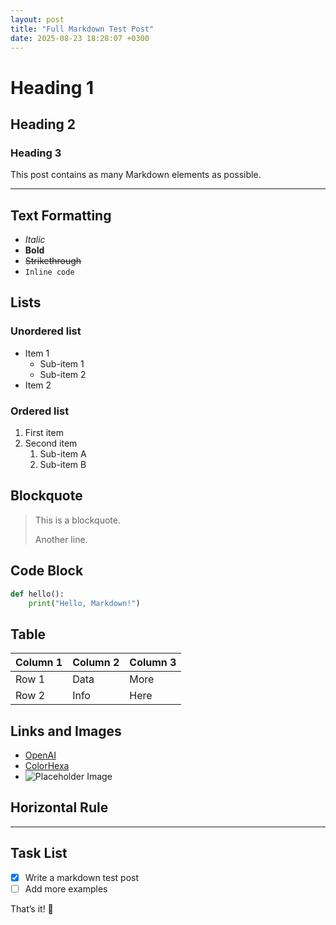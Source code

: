 ```yaml
---
layout: post
title: "Full Markdown Test Post"
date: 2025-08-23 18:28:07 +0300
---
```


# Heading 1
## Heading 2
### Heading 3

This post contains as many Markdown elements as possible.

---

## Text Formatting

- *Italic*
- **Bold**
- ~~Strikethrough~~
- `Inline code`

## Lists

### Unordered list
- Item 1
  - Sub-item 1
  - Sub-item 2
- Item 2

### Ordered list
1. First item
2. Second item
   1. Sub-item A
   2. Sub-item B

## Blockquote

> This is a blockquote.
> 
> Another line.

## Code Block

```python
def hello():
    print("Hello, Markdown!")
```

## Table

| Column 1 | Column 2 | Column 3 |
|----------|----------|----------|
| Row 1    | Data     | More     |
| Row 2    | Info     | Here     |

## Links and Images

- [OpenAI](https://openai.com)
- [ColorHexa](https://www.colorhexa.com)
- ![Placeholder Image](https://picsum.photos/id/237/536/354)

## Horizontal Rule

---

## Task List

- [x] Write a markdown test post
- [ ] Add more examples

That’s it! 🚀
